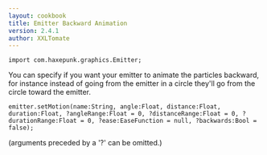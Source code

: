 ```yaml
---
layout: cookbook
title: Emitter Backward Animation
version: 2.4.1
author: XXLTomate
---
```


```
import com.haxepunk.graphics.Emitter;
```

You can specify if you want your emitter to animate the particles backward,
for instance instead of going from the emitter in a circle they'll go from the circle toward the emitter.

```
emitter.setMotion(name:String, angle:Float, distance:Float, duration:Float, ?angleRange:Float = 0, ?distanceRange:Float = 0, ?durationRange:Float = 0, ?ease:EaseFunction = null, ?backwards:Bool = false);
```

(arguments preceded by a '?' can be omitted.)